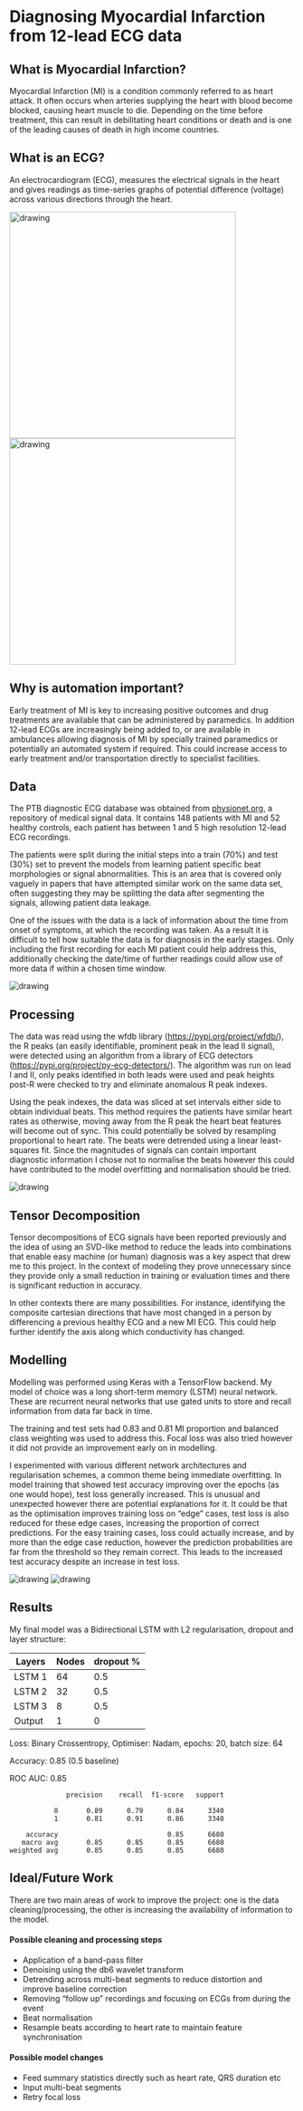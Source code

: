 # Diagnosing Myocardial Infarction from 12-lead ECG data
## What is Myocardial Infarction?
Myocardial Infarction (MI) is a condition commonly referred to as heart attack. It often occurs when arteries supplying the heart with blood become blocked, causing heart muscle to die. Depending on the time before treatment, this can result in debilitating heart conditions or death and is one of the leading causes of death in high income countries.
## What is an ECG?
An electrocardiogram (ECG), measures the electrical signals in the heart and gives readings as time-series graphs of potential difference (voltage) across various directions through the heart.

<img src="https://github.com/CalumF/MI-ECG-12lead/blob/master/ECG_leads.png" alt="drawing" width="400"/>     <img src="https://github.com/CalumF/MI-ECG-12lead/blob/master/ECG_principle_slow.gif" alt="drawing" width="400"/>
## Why is automation important?
Early treatment of MI is key to increasing positive outcomes and drug treatments are available that can be administered by paramedics. In addition 12-lead ECGs are increasingly being added to, or are available in ambulances allowing diagnosis of MI by specially trained paramedics or potentially an automated system if required. This could increase access to early treatment and/or transportation directly to specialist facilities.
## Data
The PTB diagnostic ECG database was obtained from [physionet.org](https://physionet.org/content/ptbdb/1.0.0/), a repository of medical signal data. It contains 148 patients with MI and 52 healthy controls, each patient has between 1 and 5 high resolution 12-lead ECG recordings.

The patients were split during the initial steps into a train (70%) and test (30%) set to prevent the models from learning patient specific beat morphologies or signal abnormalities. This is an area that is covered only vaguely in papers that have attempted similar work on the same data set, often suggesting they may be splitting the data after segmenting the signals, allowing patient data leakage.

One of the issues with the data is a lack of information about the time from onset of symptoms, at which the recording was taken. As a result it is difficult to tell how suitable the data is for diagnosis in the early stages. Only including the first recording for each MI patient could help address this, additionally checking the date/time of further readings could allow use of more data if within a chosen time window.

<img src="https://github.com/CalumF/MI-ECG-12lead/blob/master/healthy-MI-ECGs.jpeg" alt="drawing" />

## Processing
The data was read using the wfdb library (https://pypi.org/project/wfdb/), the R peaks (an easily identifiable, prominent peak in the lead II signal), were detected using an algorithm from a library of ECG detectors (https://pypi.org/project/py-ecg-detectors/). The algorithm was run on lead I and II, only peaks identified in both leads were used and peak heights post-R were checked to try and eliminate anomalous R peak indexes.

Using the peak indexes, the data was sliced at set intervals either side to obtain individual beats. This method requires the patients have similar heart rates as otherwise, moving away from the R peak the heart beat features will become out of sync. This could potentially be solved by resampling proportional to heart rate. The beats were detrended using a linear least-squares fit. Since the magnitudes of signals can contain important diagnostic information I chose not to normalise the beats however this could have contributed to the model overfitting and normalisation should be tried.

<img src="https://github.com/CalumF/MI-ECG-12lead/blob/master/beat segmentation.png" alt="drawing" /> 

## Tensor Decomposition
Tensor decompositions of ECG signals have been reported previously and the idea of using an SVD-like method to reduce the leads into combinations that enable easy machine (or human) diagnosis was a key aspect that drew me to this project. In the context of modeling they prove unnecessary since they provide only a small reduction in training or evaluation times and there is significant reduction in accuracy.

In other contexts there are many possibilities. For instance, identifying the composite cartesian directions that have most changed in a person by differencing a previous healthy ECG and a new MI ECG. This could help further identify the axis along which conductivity has changed.

## Modelling
Modelling was performed using Keras with a TensorFlow backend. My model of choice was a long short-term memory (LSTM) neural network. These are recurrent neural networks that use gated units to store and recall information from data far back in time.

The training and test sets had 0.83 and 0.81 MI proportion and balanced class weighting was used to address this. Focal loss was also tried however it did not provide an improvement early on in modelling.

I experimented with various different network architectures and regularisation schemes, a common theme being immediate overfitting. In model training that showed test accuracy improving over the epochs (as one would hope), test loss generally increased. This is unusual and unexpected however there are potential explanations for it. It could be that as the optimisation improves training loss on “edge” cases, test loss is also reduced for these edge cases, increasing the proportion of correct predictions. For the easy training cases, loss could actually increase, and by more than the edge case reduction, however the prediction probabilities are far from the threshold so they remain correct. This leads to the increased test accuracy despite an increase in test loss.

<img src="https://github.com/CalumF/MI-ECG-12lead/blob/master/Model_Loss.png" alt="drawing" /> <img src="https://github.com/CalumF/MI-ECG-12lead/blob/master/Model_accuracy.png" alt="drawing" />

## Results
My final model was a Bidirectional LSTM with L2 regularisation, dropout and layer structure:

Layers | Nodes | dropout %
-------|-------|----------
LSTM 1| 64 | 0.5
LSTM 2| 32 | 0.5
LSTM 3| 8 | 0.5
Output| 1| 0

Loss: Binary Crossentropy, Optimiser: Nadam, epochs: 20, batch size: 64

Accuracy: 0.85 (0.5 baseline)

ROC AUC: 0.85

                  precision    recall  f1-score   support
 
               0       0.89      0.79      0.84      3340
               1       0.81      0.91      0.86      3340
 
        accuracy                           0.85      6680
       macro avg       0.85      0.85      0.85      6680
    weighted avg       0.85      0.85      0.85      6680

## Ideal/Future Work
There are two main areas of work to improve the project: one is the data cleaning/processing, the other is increasing the availability of information to the model.

#### Possible cleaning and processing steps
- Application of a band-pass filter
- Denoising using the db6 wavelet transform
- Detrending across multi-beat segments to reduce distortion and improve baseline correction
- Removing “follow up” recordings and focusing on ECGs from during the event
- Beat normalisation
- Resample beats according to heart rate to maintain feature synchronisation

#### Possible model changes
- Feed summary statistics directly such as heart rate, QRS duration etc
- Input multi-beat segments
- Retry focal loss
